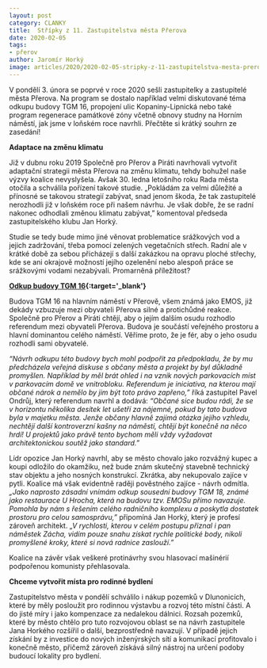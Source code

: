 ```yaml
---
layout: post
category: CLANKY
title:  Střípky z 11. Zastupitelstva města Přerova
date: 2020-02-05
tags: 
- přerov
author: Jaromír Horký
image: articles/2020/2020-02-05-stripky-z-11-zastupitelstva-mesta-prerova.jpg  #751x422 pixelu
---
```


V pondělí 3. února se poprvé v roce 2020 sešli zastupitelky a zastupitelé města Přerova. Na program se dostalo například velmi diskutované téma odkupu budovy TGM 16, propojení ulic Kopaniny-Lipnická nebo také program regenerace památkové zóny včetně obnovy studny na Horním náměstí, jak jsme v loňském roce navrhli. Přečtěte si krátký souhrn ze zasedání!

**Adaptace na změnu klimatu**

Již v dubnu roku 2019 Společně pro Přerov a Piráti navrhovali vytvořit adaptační strategii města Přerova na změnu klimatu, tehdy bohužel naše výzvy koalice nevyslyšela. Avšak 30. ledna letošního roku Rada města otočila a schválila pořízení takové studie. „Pokládám za velmi důležité a přínosné se takovou strategií zabývat, snad jenom škoda, že tak zastupitelé nerozhodli již v loňském roce při našem návrhu. Je však dobře, že se radní nakonec odhodlali změnou klimatu zabývat,” komentoval předseda zastupitelského klubu Jan Horký.

Studie se tedy bude mimo jiné věnovat problematice srážkových vod a jejich zadržování, třeba pomocí zelených vegetačních střech. Radní ale v krátké době za sebou přicházejí s další zakázkou na opravu ploché střechy, kde se ani okrajově možností jejího ozelenění nebo alespoň práce se srážkovými vodami nezabývali. Promarněná příležitost? 

**[Odkup budovy TGM 16](http://jaromirhorky.cz/proc-jsme-meli-pockat-s-odkupem-budovy-tgm-16-v-prerove/){:target='_blank'}**

Budova TGM 16 na hlavním náměstí v Přerově, všem známá jako EMOS, již dekády vzbuzuje mezi obyvateli Přerova silné a protichůdné reakce. Společně pro Přerov a Piráti chtějí, aby o jejím dalším osudu rozhodlo referendum mezi obyvateli Přerova. Budova je součástí veřejného prostoru a hlavní dominantou celého náměstí. Věříme proto, že je fér, aby o jeho osudu rozhodli sami obyvatelé.

 *“Návrh odkupu této budovy bych mohl podpořit za předpokladu, že by mu předcházela veřejná diskuse s občany města a projekt by byl důkladně promyšlen. Například by měl brát ohled i na vznik nových parkovacích míst v parkovacím domě ve vnitrobloku. Referendum je iniciativa, na kterou mají občané nárok a nemělo by jim být toto právo zapřeno,”* říká zastupitel Pavel Ondrůj, který referendum navrhl a dodává: *“Občané sice budou rádi, že se v horizontu několika desítek let ušetří za nájemné, pokud by tato budova byla v majetku města. Jenže občany hlavně zajímá otázka jejího vzhledu, nechtějí další kontroverzní kašny na náměstí, chtějí být konečně na něco hrdí! U projektů jako právě tento bychom měli vždy vyžadovat architektonickou soutěž jako standard.”*

Lídr opozice Jan Horký navrhl, aby se město chovalo jako rozvážný kupec a koupi odložilo do okamžiku, než bude znám skutečný stavebně technický stav objektu a jeho nosných konstrukcí. Zkrátka, aby nekupovalo zajíce v pytli. Koalice má však evidentně raději pověstného zajíce - návrh odmítla.
*„Jako naprosto zásadní vnímám odkup sousední budovy TGM 18, známé jako restaurace U Hrocha, která na budovu tzv. EMOSu přímo navazuje. Pomohla by nám s řešením celého radničního komplexu a poskytla dostatek prostoru pro celou samosprávu,”* připomíná Jan Horký, který je profesí zároveň architekt. *„V rychlosti, kterou v celém postupu přiznal i pan náměstek Zácha, vidím pouze snahu získat rychle politické body, nikoli promyšlené kroky, které si nová radnice zaslouží.”* 

Koalice na závěr však veškeré protinávrhy svou hlasovací mašinérií podpořenou komunisty přehlasovala.

**Chceme vytvořit místa pro rodinné bydlení**

Zastupitelstvo města v pondělí schválilo i nákup pozemků v Dlunonicích, které by měly posloužit pro rodinnou výstavbu a rozvoj této místní části. A do jisté míry i jako kompenzace za nedalekou dálnici. Rozsah pozemků, které by město chtělo pro tuto rozvojovou oblast se na návrh zastupitele Jana Horkého rozšířil o další, bezprostředně navazují. V případě jejich získání by z investice do nových inženýrských sítí a komunikací profitovalo i konečně město, přičemž zároveň získává silný nástroj na určení podoby budoucí lokality pro bydlení.



